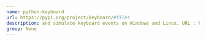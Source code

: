 ```yaml
---
name: python-keyboard
url: https://pypi.org/project/keyboard/#files
description: and simulate keyboard events on Windows and Linux. URL : https://pypi.org/project/keyboard/#files Groups : None
group: None
---
```

